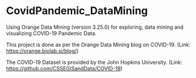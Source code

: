 # CovidPandemic_DataMining
Using Orange Data Mining (version 3.25.0) for exploring, data mining and visualizing COVID-19 Pandemic Data.

This project is done as per the Orange Data Mining blog on COVID-19. (Link: https://orange.biolab.si/blog/)

The COVID-19 Dataset is provided by the John Hopkins University.
(Link: https://github.com/CSSEGISandData/COVID-19)
